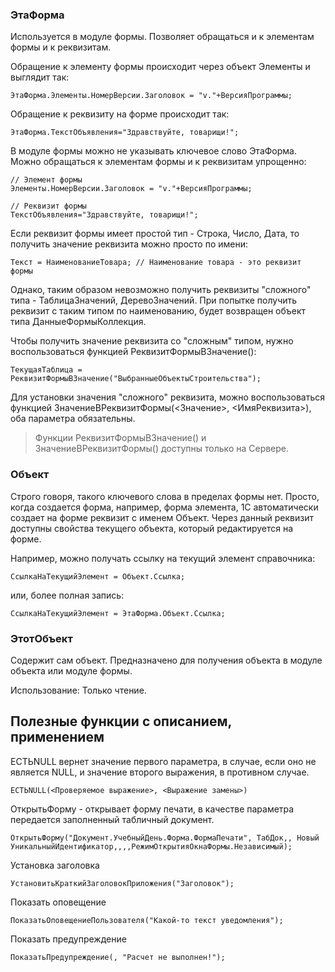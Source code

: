### ЭтаФорма

Используется в модуле формы. Позволяет обращаться и к элементам формы и к реквизитам. 

Обращение к элементу формы происходит через объект Элементы и выглядит так:
```
ЭтаФорма.Элементы.НомерВерсии.Заголовок = "v."+ВерсияПрограммы;
```

Обращение к реквизиту на форме происходит так:
```
ЭтаФорма.ТекстОбъявления="Здравствуйте, товарищи!";
```

В модуле формы можно не указывать ключевое слово ЭтаФорма. Можно обращаться к элементам формы и к реквизитам упрощенно:
```
// Элемент формы
Элементы.НомерВерсии.Заголовок = "v."+ВерсияПрограммы;

// Реквизит формы
ТекстОбъявления="Здравствуйте, товарищи!";
```


Если реквизит формы имеет простой тип - Строка, Число, Дата, то получить значение реквизита можно просто по имени:
```
Текст = НаименованиеТовара; // Наименование товара - это реквизит формы
```

Однако, таким образом невозможно получить реквизиты "сложного" типа - ТаблицаЗначений, ДеревоЗначений. При попытке получить реквизит с таким типом по наименованию, будет возвращен объект типа ДанныеФормыКоллекция. 

Чтобы получить значение реквизита со "сложным" типом, нужно воспользоваться функцией РеквизитФормыВЗначение():
```
ТекущаяТаблица = РеквизитФормыВЗначение("ВыбранныеОбъектыСтроительства");
```

Для установки значения "сложного" реквизита, можно воспользоваться функцией ЗначениеВРеквизитФормы(<Значение>, <ИмяРеквизита>), оба параметра обязательны.


> Функции РеквизитФормыВЗначение() и ЗначениеВРеквизитФормы() доступны только на Сервере.



### Объект

Строго говоря, такого ключевого слова в пределах формы нет. Просто, когда создается форма, например, форма элемента, 1С автоматически создает на форме реквизит с именем Объект. Через данный реквизит доступны свойства текущего объекта, который редактируется на форме.

Например, можно получать ссылку на текущий элемент справочника:
```
СсылкаНаТекущийЭлемент = Объект.Ссылка;
```

или, более полная запись:

```
СсылкаНаТекущийЭлемент = ЭтаФорма.Объект.Ссылка;
```


### ЭтотОбъект

Содержит сам объект. Предназначено для получения объекта в модуле объекта или модуле формы. 

Использование: Только чтение. 



## Полезные функции с описанием, применением

ЕСТЬNULL вернет значение первого параметра, в случае, если оно не является NULL, и значение второго выражения, в противном случае.
```
ЕСТЬNULL(<Проверяемое выражение>, <Выражение замены>)
```

ОткрытьФорму - открывает форму печати, в качестве параметра передается заполненный табличный документ.
```
ОткрытьФорму("Документ.УчебныйДень.Форма.ФормаПечати", ТабДок,, Новый УникальныйИдентификатор,,,,РежимОткрытияОкнаФормы.Независимый);
```

Установка заголовка
```
УстановитьКраткийЗаголовокПриложения("Заголовок");
```

Показать оповещение
```
ПоказатьОповещениеПользователя("Какой-то текст уведомления");
```

Показать предупреждение
```
ПоказатьПредупреждение(, "Расчет не выполнен!");
```
